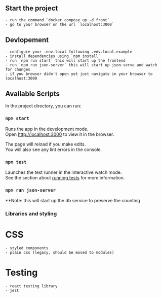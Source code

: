 ## Start the project

    - run the command `docker compose up -d front`
    - go to your browser on the url `localhost:3000`

## Devlopement

    - configure your .env.local following .env.local.example
    - install dependencies using `npm install`
    - run `npm run start` this will start up the frontend
    - run `npm run json-server` this will start up json-serve and watch for changes
    - if you browser didn't open yet just navigate in your browser to localhost:3000

## Available Scripts

In the project directory, you can run:

### `npm start`

Runs the app in the development mode.\
Open [http://localhost:3000](http://localhost:3000) to view it in the browser.

The page will reload if you make edits.\
You will also see any lint errors in the console.

### `npm test`

Launches the test runner in the interactive watch mode.\
See the section about [running tests](https://facebook.github.io/create-react-app/docs/running-tests) for more
information.

### `npm run json-server`

**Note: this will start up the db service to preserve the counting

### Libraries and styling

# CSS

    - styled components
    - plain css (legacy, should be moved to modules)

# Testing

    - react testing library
    - jest

